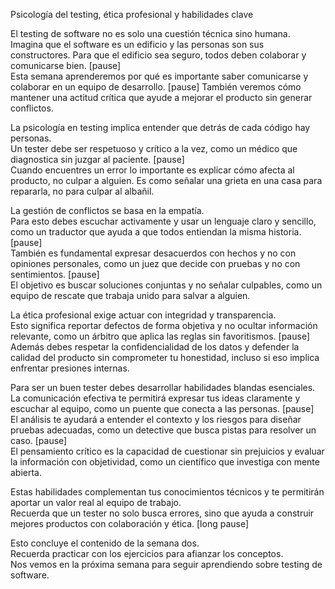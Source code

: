 Psicología del testing, ética profesional y habilidades clave

El testing de software no es solo una cuestión técnica sino humana.  
Imagina que el software es un edificio y las personas son sus constructores. Para que el edificio sea seguro, todos deben colaborar y comunicarse bien. [pause]  
Esta semana aprenderemos por qué es importante saber comunicarse y colaborar en un equipo de desarrollo. [pause] También veremos cómo mantener una actitud crítica que ayude a mejorar el producto sin generar conflictos.

La psicología en testing implica entender que detrás de cada código hay personas.  
Un tester debe ser respetuoso y crítico a la vez, como un médico que diagnostica sin juzgar al paciente. [pause]  
Cuando encuentres un error lo importante es explicar cómo afecta al producto, no culpar a alguien. Es como señalar una grieta en una casa para repararla, no para culpar al albañil.

La gestión de conflictos se basa en la empatía.  
Para esto debes escuchar activamente y usar un lenguaje claro y sencillo, como un traductor que ayuda a que todos entiendan la misma historia. [pause]  
También es fundamental expresar desacuerdos con hechos y no con opiniones personales, como un juez que decide con pruebas y no con sentimientos. [pause]  
El objetivo es buscar soluciones conjuntas y no señalar culpables, como un equipo de rescate que trabaja unido para salvar a alguien.

La ética profesional exige actuar con integridad y transparencia.  
Esto significa reportar defectos de forma objetiva y no ocultar información relevante, como un árbitro que aplica las reglas sin favoritismos. [pause]  
Además debes respetar la confidencialidad de los datos y defender la calidad del producto sin comprometer tu honestidad, incluso si eso implica enfrentar presiones internas.

Para ser un buen tester debes desarrollar habilidades blandas esenciales.  
La comunicación efectiva te permitirá expresar tus ideas claramente y escuchar al equipo, como un puente que conecta a las personas. [pause]  
El análisis te ayudará a entender el contexto y los riesgos para diseñar pruebas adecuadas, como un detective que busca pistas para resolver un caso. [pause]  
El pensamiento crítico es la capacidad de cuestionar sin prejuicios y evaluar la información con objetividad, como un científico que investiga con mente abierta.

Estas habilidades complementan tus conocimientos técnicos y te permitirán aportar un valor real al equipo de trabajo.  
Recuerda que un tester no solo busca errores, sino que ayuda a construir mejores productos con colaboración y ética. [long pause]

Esto concluye el contenido de la semana dos.  
Recuerda practicar con los ejercicios para afianzar los conceptos.  
Nos vemos en la próxima semana para seguir aprendiendo sobre testing de software.
